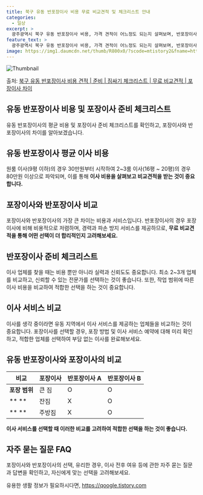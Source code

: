```yaml
---
title: 북구 유동 반포장이사 비용 무료 비교견적 및 체크리스트 안내
categories:
  - 일상
excerpt: >
  광주광역시 북구 유동 반포장이사 비용, 가격 견적이 어느정도 되는지 살펴보며, 반포장이사를 준비함에 있어 짐싸기 준비 체크리스트가 무엇인지 보겠습니다. 마지막으로 포장이사와 차이점을 통해 무료 비교견적으로 어떤 것이 더 합리적인 선택인지 공유 드립니다.북구 유동 포장이사 견적 샘플 보기 👈 클릭북구 유동 포장이사 가격 살펴보기 👈 클릭북구 유동 반포장이사 평균 이사 비용평수북구 유동 평균 이사 비용원룸 이사9평 이하 (1톤)30만원~투룸/쓰리룸 이사16평 ~ 20평 (2.5톤)80만원~쓰리룸 이사21평 (5톤) ~110만원~우리집 무료 이사견적 받기 👈 클릭포장 vs 반포장 이사: 비용과 서비스의 큰 차이이사할 때 포장과 반포장의 가장 큰 차이는 비용과 서비스의 차이입니다.포장이사내용: 1톤은 50..
feature_text: >
  광주광역시 북구 유동 반포장이사 비용, 가격 견적이 어느정도 되는지 살펴보며, 반포장이사를 준비함에 있어 짐싸기 준비 체크리스트가 무엇인지 보겠습니다. 마지막으로 포장이사와 차이점을 통해 무료 비교견적으로 어떤 것이 더 합리적인 선택인지 공유 드립니다.북구 유동 포장이사 견적 샘플 보기 👈 클릭북구 유동 포장이사 가격 살펴보기 👈 클릭북구 유동 반포장이사 평균 이사 비용평수북구 유동 평균 이사 비용원룸 이사9평 이하 (1톤)30만원~투룸/쓰리룸 이사16평 ~ 20평 (2.5톤)80만원~쓰리룸 이사21평 (5톤) ~110만원~우리집 무료 이사견적 받기 👈 클릭포장 vs 반포장 이사: 비용과 서비스의 큰 차이이사할 때 포장과 반포장의 가장 큰 차이는 비용과 서비스의 차이입니다.포장이사내용: 1톤은 50..
image: https://img1.daumcdn.net/thumb/R800x0/?scode=mtistory2&fname=https%3A%2F%2Fblog.kakaocdn.net%2Fdn%2F7tfkr%2FbtsHa2J3jq1%2FPM94TitP95yGgVIktrxeP1%2Fimg.webp
---
```


![Thumbnail](https://img1.daumcdn.net/thumb/R800x0/?scode=mtistory2&fname=https%3A%2F%2Fblog.kakaocdn.net%2Fdn%2F7tfkr%2FbtsHa2J3jq1%2FPM94TitP95yGgVIktrxeP1%2Fimg.webp)

<p>출처: <a href="https://qoogle.tistory.com/9558" rel="dofollow">북구 유동 반포장이사 비용 견적 | 준비 | 짐싸기 체크리스트 | 무료 비교견적 | 포장이사 차이</a> </p>

## 유동 반포장이사 비용 및 포장이사 준비 체크리스트

유동 반포장이사의 평균 비용 및 포장이사 준비 체크리스트를 확인하고, 포장이사와 반포장이사의 차이를 알아보겠습니다.

## 유동 반포장이사 평균 이사 비용

원룸 이사(9평 이하)의 경우 30만원부터 시작하여 2~3룸 이사(16평 ~ 20평)의 경우 80만원 이상으로 파악되며, 이를 통해 **이사
비용을 살펴보고 비교견적을 받는 것이 중요합니다.**

## 포장이사와 반포장이사 비교

포장이사와 반포장이사의 가장 큰 차이는 비용과 서비스입니다. 반포장이사의 경우 포장이사에 비해 비용적으로 저렴하며, 경력과 파손 방지
서비스를 제공하므로, **무료 비교견적을 통해 어떤 선택이 더 합리적인지 고려해보세요.**

## 반포장이사 준비 체크리스트

이사 업체를 찾을 때는 비용 뿐만 아니라 실력과 신뢰도도 중요합니다. 최소 2~3개 업체를 비교하고, 신뢰할 수 있는 전문가를 선택하는 것이
좋습니다. 또한, 작업 범위에 따른 이사 비용을 비교하여 적합한 선택을 하는 것이 중요합니다.

## 이사 서비스 비교

이사를 생각 중이라면 유동 지역에서 이사 서비스를 제공하는 업체들을 비교하는 것이 중요합니다. 포장이사를 선택할 경우, 포장 방법 및 이사
서비스 예약에 대해 미리 확인하고, 적합한 업체를 선택하여 부담 없는 이사를 완료해보세요.

## 유동 반포장이사와 포장이사의 비교

**비교** | **포장이사** | **반포장이사 A** | **반포장이사 B**  
---|---|---|---  
**포장 범위** | 큰 짐 | O | O  
** ** | 잔짐 | X | O  
** ** | 주방짐 | X | O  
  
**이사 서비스를 선택할 때 이러한 비교를 고려하여 적합한 선택을 하는 것이 좋습니다.**

## 자주 묻는 질문 FAQ

포장이사와 반포장이사의 선택, 유리한 경우, 이사 전후 여유 등에 관한 자주 묻는 질문과 답변을 확인하고, 자신에게 맞는 선택을
고려해보세요.



 

유용한 생활 정보가 필요하시다면, <a href="https://qoogle.tistory.com" rel="dofollow">https://qoogle.tistory.com</a>



